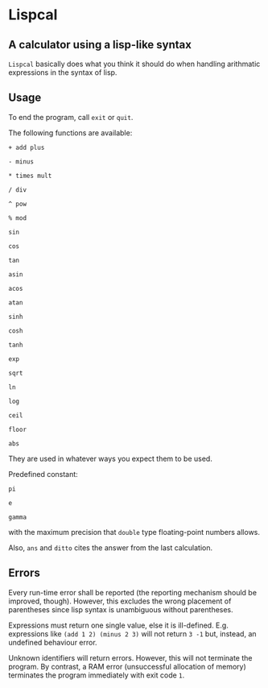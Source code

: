 Lispcal
======
A calculator using a lisp-like syntax
------

`Lispcal` basically does what you think it should do when handling arithmatic expressions in the syntax of lisp.

Usage
------

To end the program, call `exit` or `quit`.

The following functions are available:

`+ add plus`

`- minus`

`* times mult`

`/ div`

`^ pow`

`% mod`

`sin`

`cos`

`tan`

`asin`

`acos`

`atan`

`sinh`

`cosh`

`tanh`

`exp`

`sqrt`

`ln`

`log`

`ceil`

`floor`

`abs`

They are used in whatever ways you expect them to be used.

Predefined constant:

`pi`

`e`

`gamma`

with the maximum precision that `double` type floating-point numbers allows.

Also, `ans` and `ditto` cites the answer from the last calculation.

Errors
------

Every run-time error shall be reported (the reporting mechanism should be improved, though). However, this excludes the wrong placement of parentheses since lisp syntax is unambiguous without parentheses.

Expressions must return one single value, else it is ill-defined. E.g. expressions like `(add 1 2) (minus 2 3)` will not return `3 -1` but, instead, an undefined behaviour error.

Unknown identifiers will return errors. However, this will not terminate the program. By contrast, a RAM error (unsuccessful allocation of memory) terminates the program immediately with exit code `1`.
